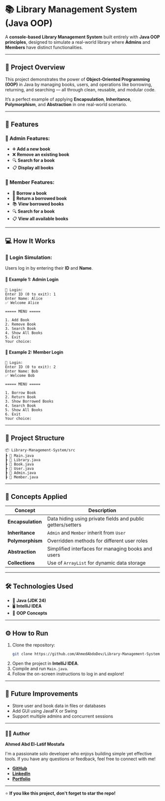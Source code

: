 
# 📚 Library Management System (Java OOP)

A **console-based Library Management System** built entirely with **Java OOP principles**, designed to simulate a real-world library where **Admins** and **Members** have distinct functionalities.

---

## 🚀 Project Overview

This project demonstrates the power of **Object-Oriented Programming (OOP)** in Java by managing books, users, and operations like borrowing, returning, and searching — all through clean, reusable, and modular code.

It’s a perfect example of applying **Encapsulation**, **Inheritance**, **Polymorphism**, and **Abstraction** in one real-world scenario.

---

## 🧩 Features

### 👑 Admin Features:
- ➕ **Add a new book**
- ❌ **Remove an existing book**
- 🔍 **Search for a book**
- 📋 **Display all books**

### 👤 Member Features:
- 📖 **Borrow a book**
- 🔁 **Return a borrowed book**
- 📚 **View borrowed books**
- 🔍 **Search for a book**
- 📋 **View all available books**

---

## 💻 How It Works

### 🔑 Login Simulation:
Users log in by entering their **ID** and **Name**.

#### 🧭 Example 1: Admin Login
```
🔑 Login:
Enter ID (0 to exit): 1
Enter Name: Alice
✅ Welcome Alice

===== MENU =====

1. Add Book
2. Remove Book
3. Search Book
4. Show All Books
5. Exit
Your choice:
```

#### 🧭 Example 2: Member Login
```
🔑 Login:
Enter ID (0 to exit): 2
Enter Name: Bob
✅ Welcome Bob

===== MENU =====

1. Borrow Book
2. Return Book
3. Show Borrowed Books
4. Search Book
5. Show All Books
6. Exit
Your choice:
```

---

## 🧱 Project Structure

```
📦 Library-Management-System/src
┣ 📜 Main.java
┣ 📜 Library.java
┣ 📜 Book.java
┣ 📜 User.java
┣ 📜 Admin.java
┣ 📜 Member.java
````

---
## 🧠 Concepts Applied

| Concept | Description |
|----------|--------------|
| **Encapsulation** | Data hiding using private fields and public getters/setters |
| **Inheritance** | `Admin` and `Member` inherit from `User` |
| **Polymorphism** | Overridden methods for different user roles |
| **Abstraction** | Simplified interfaces for managing books and users |
| **Collections** | Use of `ArrayList` for dynamic data storage |
---

## 🛠️ Technologies Used
- 🧩 **Java (JDK 24)**
- 🖥️ **IntelliJ IDEA**
- 🧠 **OOP Concepts**

---

## ⚙️ How to Run

1. Clone the repository:
   ```bash
   git clone https://github.com/AhmedAbdoDev/Library-Management-System.git
   ```
2. Open the project in **IntelliJ IDEA**.
3. Compile and run `Main.java`.
4. Follow the on-screen instructions to log in and explore!

---

## 🌟 Future Improvements

* Store user and book data in files or databases
* Add GUI using JavaFX or Swing
* Support multiple admins and concurrent sessions

---

### 👨‍💻 Author

**Ahmed Abd El-Latif Mostafa**

I'm a passionate solo developer who enjoys building simple yet effective tools. If you have any questions or feedback, feel free to connect with me!

* [**GitHub**](https://github.com/AhmedAbdoDev)
* [**LinkedIn**](https://www.linkedin.com/in/3bkrenodev)
* [**Portfolio**](https://ahmedabdodev.github.io/Portfolio)

---

⭐ **If you like this project, don't forget to star the repo!**